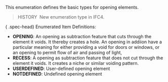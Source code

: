 This enumeration defines the basic types for opening elements.

> HISTORY&nbsp; New enumeration type in IFC4.

{ .spec-head}
Enumerated Item Definitions:

* **OPENING**: An opening as subtraction feature that cuts through the element it voids. It thereby creates a hole. An opening in addiion have a particular meaning for either providing a void for doors or windows, or an opening to permit flow of air and passing of light,
* **RECESS**: A opening as subtraction feature that does not cut through the element it voids. It creates a niche or similar voiding pattern.
* **USERDEFINED**: User-defined opening element
* **NOTDEFINED**: Undefined opening element